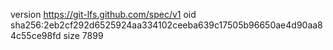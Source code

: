 version https://git-lfs.github.com/spec/v1
oid sha256:2eb2cf292d6525924aa334102ceeba639c17505b96650ae4d90aa84c55ce98fd
size 7899
